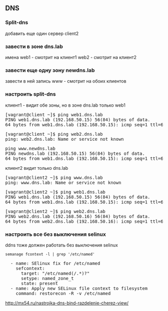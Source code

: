 ## DNS
### Split-dns

добавить еще один сервер client2

### завести в зоне dns.lab 

имена
web1 - смотрит на клиент1
web2 - смотрит на клиент2

### завести еще одну зону newdns.lab

завести в ней запись
www - смотрит на обоих клиентов

### настроить split-dns

клиент1 - видит обе зоны, но в зоне dns.lab только web1

<pre>
[vagrant@client ~]$ ping web1.dns.lab
PING web1.dns.lab (192.168.50.15) 56(84) bytes of data.
64 bytes from web1.dns.lab (192.168.50.15): icmp_seq=1 ttl=64 time=0.010 ms
</pre>

<pre>
[vagrant@client ~]$ ping web2.dns.lab
ping: web2.dns.lab: Name or service not known
</pre>

<pre>
ping www.newdns.lab
PING newdns.lab (192.168.50.15) 56(84) bytes of data.
64 bytes from web1.dns.lab (192.168.50.15): icmp_seq=1 ttl=64 time=0.014 ms
</pre>

клиент2 видит только dns.lab

<pre>
[vagrant@client2 ~]$ ping www.dns.lab
ping: www.dns.lab: Name or service not known
</pre>

<pre>
[vagrant@client2 ~]$ ping web1.dns.lab
PING web1.dns.lab (192.168.50.15) 56(84) bytes of data.
64 bytes from web1.dns.lab (192.168.50.15): icmp_seq=1 ttl=64 time=0.349 ms
</pre>

<pre>
[vagrant@client2 ~]$ ping web2.dns.lab
PING web2.dns.lab (192.168.50.16) 56(84) bytes of data.
64 bytes from web2.dns.lab (192.168.50.16): icmp_seq=1 ttl=64 time=0.018 ms
</pre>

### настроить все без выключения selinux

ddns тоже должен работать без выключения selinux

`semanage fcontext -l | grep '/etc/named'`

<pre>
  - name: SElinux fix for /etc/named
    sefcontext:
      target: "/etc/named(/.*)?"
      setype: named_zone_t
      state: present
  - name: Apply new SELinux file context to filesystem
    command: restorecon -R -v /etc/named
</pre>

http://mx54.ru/nastrojka-dns-bind-razdelenie-cherez-view/
